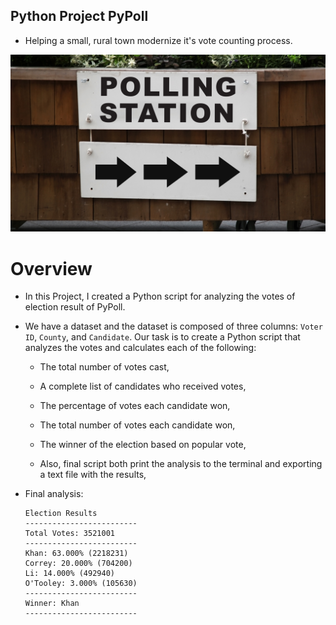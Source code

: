 ## Python Project PyPoll

* Helping a small, rural town modernize it's vote counting process.

![Vote Counting](Images/Vote_counting.png)

# Overview 

* In this Project, I created a Python script for analyzing the votes of election result of PyPoll.

* We have a dataset and the dataset is composed of three columns: `Voter ID`, `County`, and `Candidate`. Our task is to create a Python script that analyzes the votes and calculates each of the following:

  * The total number of votes cast,

  * A complete list of candidates who received votes,

  * The percentage of votes each candidate won,

  * The total number of votes each candidate won,

  * The winner of the election based on popular vote,
  
  * Also, final script both print the analysis to the terminal and exporting a text file with the results,

* Final analysis:

  ```text
  Election Results
  -------------------------
  Total Votes: 3521001
  -------------------------
  Khan: 63.000% (2218231)
  Correy: 20.000% (704200)
  Li: 14.000% (492940)
  O'Tooley: 3.000% (105630)
  -------------------------
  Winner: Khan
  -------------------------
  ```
